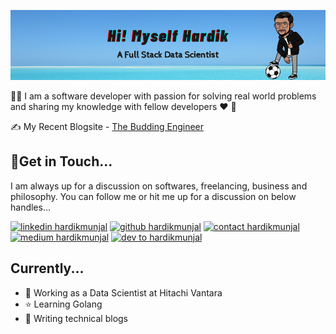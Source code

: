 <!-- icons  -->

[1.1]: https://github.com/hardymunjal/hardymunjal/blob/master/assets/icons/icons8-linkedin-48.png (linkedin icon with padding)
[2.1]: https://github.com/hardymunjal/hardymunjal/blob/master/assets/icons/icons8-github-48.png (github icon with padding)
[3.1]: https://github.com/hardymunjal/hardymunjal/blob/master/assets/icons/contact-48.png (contact icon with padding)
[4.1]: https://github.com/hardymunjal/hardymunjal/blob/master/assets/icons/icons8-medium-new-48.png (medium icon with padding)
[5.1]: https://github.com/hardymunjal/hardymunjal/blob/master/assets/icons/icons8-dev-48.png (dev icon with padding)
[6.1]: https://github.com/hardymunjal/hardymunjal/blob/master/assets/icons/blog-48.png (blog icon with padding)

<!-- links to my social media accounts -->

[1]: https://www.linkedin.com/in/hardikmunjal
[2]: https://github.com/hardymunjal
[3]: https://hardikmunjal.com/contact
[4]: https://medium.com/@hardymunjal
[5]: https://dev.to/hardikmunjal
[6]: https://buddingengineer.com

<p align="center">
  <img src="https://github.com/hardymunjal/hardymunjal/blob/master/Github_Banner.png?raw=true">
</p>

🙋‍♂ I am a software developer with passion for solving real world problems and sharing my knowledge with fellow developers ❤ 🤗

✍ My Recent Blogsite - [The Budding Engineer](https://buddingengineer.com)

## 🤝Get in Touch...

I am always up for a discussion on softwares, freelancing, business and philosophy. You can follow me or hit me up for a discussion on below handles...

[![linkedin hardikmunjal][1.1]][1]
[![github hardikmunjal][2.1]][2]
[![contact hardikmunjal][3.1]][3]
[![medium hardikmunjal][4.1]][4]
[![dev to hardikmunjal][5.1]][5]

## Currently...

- 💼 Working as a Data Scientist at Hitachi Vantara
- ⭐ Learning Golang
- 📌 Writing technical blogs
